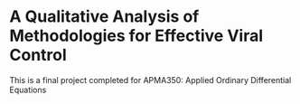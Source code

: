 # A Qualitative Analysis of Methodologies for Effective Viral Control

This is a final project completed for APMA350: Applied Ordinary Differential Equations
